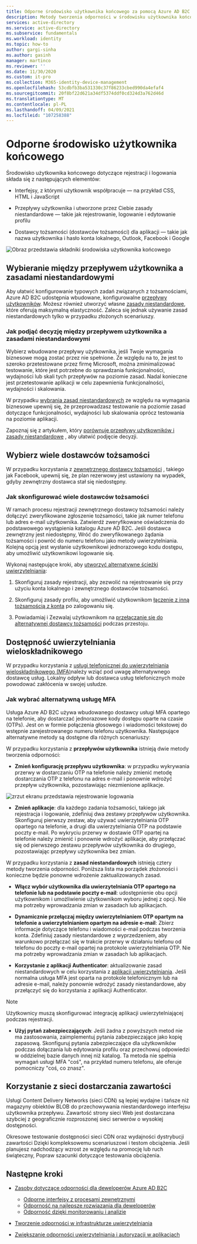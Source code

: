 ```yaml
---
title: Odporne środowisko użytkownika końcowego za pomocą Azure AD B2C | Microsoft Docs
description: Metody tworzenia odporności w środowisku użytkownika końcowego przy użyciu Azure AD B2C
services: active-directory
ms.service: active-directory
ms.subservice: fundamentals
ms.workload: identity
ms.topic: how-to
author: gargi-sinha
ms.author: gasinh
manager: martinco
ms.reviewer: ''
ms.date: 11/30/2020
ms.custom: it-pro
ms.collection: M365-identity-device-management
ms.openlocfilehash: 53cdbfb3ba531330c37f86233cbed990da4efaf4
ms.sourcegitcommit: 20f8bf22d621a34df5374ddf0cd324d3a762d46d
ms.translationtype: MT
ms.contentlocale: pl-PL
ms.lasthandoff: 04/09/2021
ms.locfileid: "107258388"
---
```

# <a name="resilient-end-user-experience"></a>Odporne środowisko użytkownika końcowego

Środowisko użytkownika końcowego dotyczące rejestracji i logowania składa się z następujących elementów:

- Interfejsy, z którymi użytkownik współpracuje — na przykład CSS, HTML i JavaScript

- Przepływy użytkownika i utworzone przez Ciebie zasady niestandardowe — takie jak rejestrowanie, logowanie i edytowanie profilu

- Dostawcy tożsamości (dostawców tożsamości) dla aplikacji — takie jak nazwa użytkownika i hasło konta lokalnego, Outlook, Facebook i Google

![Obraz przedstawia składniki środowiska użytkownika końcowego](media/resilient-end-user-experiences/end-user-experience-architecture.png)

## <a name="choose-between-user-flow-and-custom-policy"></a>Wybieranie między przepływem użytkownika a zasadami niestandardowymi  

Aby ułatwić konfigurowanie typowych zadań związanych z tożsamościami, Azure AD B2C udostępnia wbudowane, konfigurowalne [przepływy użytkowników](../../active-directory-b2c/user-flow-overview.md). Możesz również utworzyć własne [zasady niestandardowe](../../active-directory-b2c/custom-policy-overview.md), które oferują maksymalną elastyczność. Zaleca się jednak używanie zasad niestandardowych tylko w przypadku złożonych scenariuszy.

### <a name="how-to-decide-between-user-flow-and-custom-policy"></a>Jak podjąć decyzję między przepływem użytkownika a zasadami niestandardowymi

Wybierz wbudowane przepływy użytkownika, jeśli Twoje wymagania biznesowe mogą zostać przez nie spełnione. Ze względu na to, że jest to szeroko przetestowane przez firmę Microsoft, można zminimalizować testowanie, które jest potrzebne do sprawdzania funkcjonalności, wydajności lub skali tych przepływów na poziomie zasad. Nadal konieczne jest przetestowanie aplikacji w celu zapewnienia funkcjonalności, wydajności i skalowania.

W przypadku [wybrania zasad niestandardowych](../../active-directory-b2c/user-flow-overview.md) ze względu na wymagania biznesowe upewnij się, że przeprowadzasz testowanie na poziomie zasad dotyczące funkcjonalności, wydajności lub skalowania oprócz testowania na poziomie aplikacji.

Zapoznaj się z artykułem, który [porównuje przepływy użytkowników i zasady niestandardowe](../../active-directory-b2c/user-flow-overview.md#comparing-user-flows-and-custom-policies) , aby ułatwić podjęcie decyzji.

## <a name="choose-multiple-idps"></a>Wybierz wiele dostawców tożsamości

W przypadku korzystania z [zewnętrznego dostawcy tożsamości](../../active-directory-b2c/technical-overview.md#external-identity-providers) , takiego jak Facebook, upewnij się, że plan rezerwowy jest ustawiony na wypadek, gdyby zewnętrzny dostawca stał się niedostępny.

### <a name="how-to-set-up-multiple-idps"></a>Jak skonfigurować wiele dostawców tożsamości

W ramach procesu rejestracji zewnętrznego dostawcy tożsamości należy dołączyć zweryfikowane zgłoszenie tożsamości, takie jak numer telefonu lub adres e-mail użytkownika. Zatwierdź zweryfikowane oświadczenia do podstawowego wystąpienia katalogu Azure AD B2C. Jeśli dostawca zewnętrzny jest niedostępny, Wróć do zweryfikowanego żądania tożsamości i powróć do numeru telefonu jako metody uwierzytelniania. Kolejną opcją jest wysłanie użytkownikowi jednorazowego kodu dostępu, aby umożliwić użytkownikowi logowanie się.

 Wykonaj następujące kroki, aby [utworzyć alternatywne ścieżki uwierzytelniania](https://github.com/azure-ad-b2c/samples/tree/master/policies/idps-filter):

 1. Skonfiguruj zasady rejestracji, aby zezwolić na rejestrowanie się przy użyciu konta lokalnego i zewnętrznego dostawców tożsamości.

 2. Skonfiguruj zasady profilu, aby umożliwić użytkownikom [łączenie z inną tożsamością z konta](https://github.com/Azure-Samples/active-directory-b2c-advanced-policies/tree/master/account-linking) po zalogowaniu się.

 3. Powiadamiaj i Zezwalaj użytkownikom na [przełączanie się do alternatywnej dostawcy tożsamości](../../active-directory-b2c/customize-ui-with-html.md#configure-dynamic-custom-page-content-uri) podczas przestoju.

## <a name="availability-of-multi-factor-authentication"></a>Dostępność uwierzytelniania wieloskładnikowego

W przypadku korzystania z [usługi telefonicznej do uwierzytelniania wieloskładnikowego (MFA)](../../active-directory-b2c/phone-authentication-user-flows.md)należy wziąć pod uwagę alternatywnego dostawcę usług. Lokalny odpływ lub dostawca usług telefonicznych może powodować zakłócenia w swojej usłudze.

### <a name="how-to-choose-an-alternate-mfa"></a>Jak wybrać alternatywną usługę MFA  

Usługa Azure AD B2C używa wbudowanego dostawcy usługi MFA opartego na telefonie, aby dostarczać jednorazowe kody dostępu oparte na czasie (OTPs). Jest on w formie połączenia głosowego i wiadomości tekstowej do wstępnie zarejestrowanego numeru telefonu użytkownika. Następujące alternatywne metody są dostępne dla różnych scenariuszy:

W przypadku korzystania z **przepływów użytkownika** istnieją dwie metody tworzenia odporności:

- **Zmień konfigurację przepływu użytkownika**: w przypadku wykrywania przerwy w dostarczaniu OTP na telefonie należy zmienić metodę dostarczania OTP z telefonu na adres e-mail i ponownie wdrożyć przepływ użytkownika, pozostawiając niezmienione aplikacje.

![zrzut ekranu przedstawia rejestrowanie logowania](media/resilient-end-user-experiences/create-sign-in.png)

- **Zmień aplikacje**: dla każdego zadania tożsamości, takiego jak rejestracja i logowanie, zdefiniuj dwa zestawy przepływów użytkownika. Skonfiguruj pierwszy zestaw, aby używać uwierzytelniania OTP opartego na telefonie, a drugi dla uwierzytelniania OTP na podstawie poczty e-mail. Po wykryciu przerwy w dostawie OTP opartej na telefonie należy zmienić i ponownie wdrożyć aplikacje, aby przełączać się od pierwszego zestawu przepływów użytkownika do drugiego, pozostawiając przepływy użytkownika bez zmian.  

W przypadku korzystania z **zasad niestandardowych** istnieją cztery metody tworzenia odporności. Poniższa lista ma porządek złożoności i konieczne będzie ponowne wdrożenie zaktualizowanych zasad.

- **Włącz wybór użytkownika dla uwierzytelniania OTP opartego na telefonie lub na podstawie poczty e-mail**: udostępnienie obu opcji użytkownikom i umożliwienie użytkownikom wyboru jednej z opcji. Nie ma potrzeby wprowadzania zmian w zasadach lub aplikacjach.

- **Dynamicznie przełączaj między uwierzytelnianiem OTP opartym na telefonie a uwierzytelnianiem opartym na adresie e-mail**: Zbierz informacje dotyczące telefonu i wiadomości e-mail podczas tworzenia konta. Zdefiniuj zasady niestandardowe z wyprzedzeniem, aby warunkowo przełączać się w trakcie przerwy w działaniu telefonu od telefonu do poczty e-mail opartej na protokole uwierzytelniania OTP. Nie ma potrzeby wprowadzania zmian w zasadach lub aplikacjach.

- **Korzystanie z aplikacji Authenticator**: aktualizowanie zasad niestandardowych w celu korzystania z [aplikacji uwierzytelniania](https://github.com/azure-ad-b2c/samples/tree/master/policies/custom-mfa-totp). Jeśli normalna usługa MFA jest oparta na protokole telefonicznym lub na adresie e-mail, należy ponownie wdrożyć zasady niestandardowe, aby przełączyć się do korzystania z aplikacji Authenticator.

>[!Note]
>Użytkownicy muszą skonfigurować integrację aplikacji uwierzytelniającej podczas rejestracji.

- **Użyj pytań zabezpieczających**: Jeśli żadna z powyższych metod nie ma zastosowania, zaimplementuj pytania zabezpieczające jako kopię zapasową. Skonfiguruj pytania zabezpieczające dla użytkowników podczas dołączania lub edytowania profilu oraz przechowuj odpowiedzi w oddzielnej bazie danych innej niż katalog. Ta metoda nie spełnia wymagań usługi MFA "coś", na przykład numeru telefonu, ale oferuje pomocniczy "coś, co znasz".

## <a name="use-a-content-delivery-network"></a>Korzystanie z sieci dostarczania zawartości

Usługi Content Delivery Networks (sieci CDN) są lepiej wydajne i tańsze niż magazyny obiektów BLOB do przechowywania niestandardowego interfejsu użytkownika przepływu. Zawartość strony sieci Web jest dostarczana szybciej z geograficznie rozproszonej sieci serwerów o wysokiej dostępności.  

Okresowe testowanie dostępności sieci CDN oraz wydajności dystrybucji zawartości Dzięki kompleksowemu scenariuszowi i testom obciążenia. Jeśli planujesz nadchodzący wzrost ze względu na promocję lub ruch świąteczny, Popraw szacunki dotyczące testowania obciążenia.
  
## <a name="next-steps"></a>Następne kroki

- [Zasoby dotyczące odporności dla deweloperów Azure AD B2C](resilience-b2c.md)
  
  - [Odporne interfejsy z procesami zewnętrznymi](resilient-external-processes.md)
  - [Odporność na najlepsze rozwiązania dla deweloperów](resilience-b2c-developer-best-practices.md)
  - [Odporność dzięki monitorowaniu i analizie](resilience-with-monitoring-alerting.md)
- [Tworzenie odporności w infrastrukturze uwierzytelniania](resilience-in-infrastructure.md)
- [Zwiększanie odporności uwierzytelniania i autoryzacji w aplikacjach](resilience-app-development-overview.md)